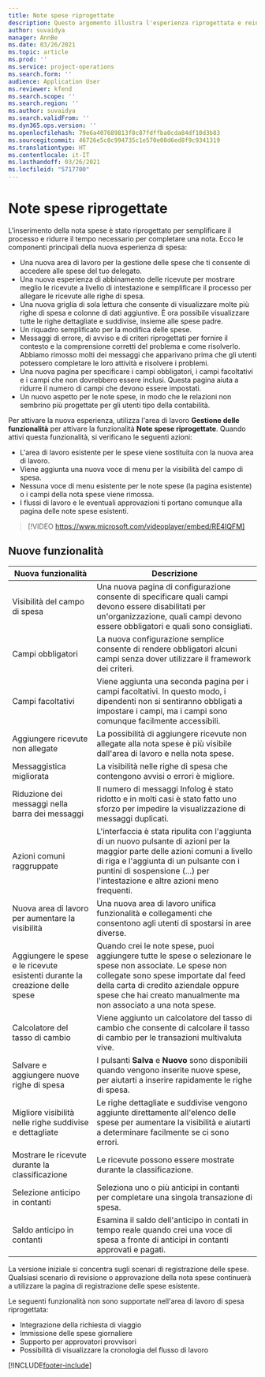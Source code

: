 ```yaml
---
title: Note spese riprogettate
description: Questo argomento illustra l'esperienza riprogettata e reinventata per l'inserimento della nota spese.
author: suvaidya
manager: AnnBe
ms.date: 03/26/2021
ms.topic: article
ms.prod: ''
ms.service: project-operations
ms.search.form: ''
audience: Application User
ms.reviewer: kfend
ms.search.scope: ''
ms.search.region: ''
ms.author: suvaidya
ms.search.validFrom: ''
ms.dyn365.ops.version: ''
ms.openlocfilehash: 79e6a407689813f8c87fdffba0cda84df10d3b83
ms.sourcegitcommit: 46726e5c8c994735c1e570e08d6ed8f9c9341319
ms.translationtype: HT
ms.contentlocale: it-IT
ms.lasthandoff: 03/26/2021
ms.locfileid: "5717700"
---
```

# <a name="expense-reports-reimagined"></a>Note spese riprogettate

L'inserimento della nota spese è stato riprogettato per semplificare il processo e ridurre il tempo necessario per completare una nota. Ecco le componenti principali della nuova esperienza di spesa:

- Una nuova area di lavoro per la gestione delle spese che ti consente di accedere alle spese del tuo delegato.
- Una nuova esperienza di abbinamento delle ricevute per mostrare meglio le ricevute a livello di intestazione e semplificare il processo per allegare le ricevute alle righe di spesa.
- Una nuova griglia di sola lettura che consente di visualizzare molte più righe di spesa e colonne di dati aggiuntive. È ora possibile visualizzare tutte le righe dettagliate e suddivise, insieme alle spese padre.
- Un riquadro semplificato per la modifica delle spese.
- Messaggi di errore, di avviso e di criteri riprogettati per fornire il contesto e la comprensione corretti del problema e come risolverlo. Abbiamo rimosso molti dei messaggi che apparivano prima che gli utenti potessero completare le loro attività e risolvere i problemi.
- Una nuova pagina per specificare i campi obbligatori, i campi facoltativi e i campi che non dovrebbero essere inclusi. Questa pagina aiuta a ridurre il numero di campi che devono essere impostati.
- Un nuovo aspetto per le note spese, in modo che le relazioni non sembrino più progettate per gli utenti tipo della contabilità.

Per attivare la nuova esperienza, utilizza l'area di lavoro **Gestione delle funzionalità** per attivare la funzionalità **Note spese riprogettate**. Quando attivi questa funzionalità, si verificano le seguenti azioni:

- L'area di lavoro esistente per le spese viene sostituita con la nuova area di lavoro.
- Viene aggiunta una nuova voce di menu per la visibilità del campo di spesa.
- Nessuna voce di menu esistente per le note spese (la pagina esistente) o i campi della nota spese viene rimossa.
- I flussi di lavoro e le eventuali approvazioni ti portano comunque alla pagina delle note spese esistenti.

> [!VIDEO https://www.microsoft.com/videoplayer/embed/RE4IQFM]

## <a name="new-features"></a>Nuove funzionalità

| Nuova funzionalità | Descrizione |
|---|----|
| Visibilità del campo di spesa | Una nuova pagina di configurazione consente di specificare quali campi devono essere disabilitati per un'organizzazione, quali campi devono essere obbligatori e quali sono consigliati. |
| Campi obbligatori | La nuova configurazione semplice consente di rendere obbligatori alcuni campi senza dover utilizzare il framework dei criteri. |
| Campi facoltativi | Viene aggiunta una seconda pagina per i campi facoltativi. In questo modo, i dipendenti non si sentiranno obbligati a impostare i campi, ma i campi sono comunque facilmente accessibili. |
| Aggiungere ricevute non allegate | La possibilità di aggiungere ricevute non allegate alla nota spese è più visibile dall'area di lavoro e nella nota spese. |
| Messaggistica migliorata | La visibilità nelle righe di spesa che contengono avvisi o errori è migliore. |
| Riduzione dei messaggi nella barra dei messaggi| Il numero di messaggi Infolog è stato ridotto e in molti casi è stato fatto uno sforzo per impedire la visualizzazione di messaggi duplicati. |
| Azioni comuni raggruppate | L'interfaccia è stata ripulita con l'aggiunta di un nuovo pulsante di azioni per la maggior parte delle azioni comuni a livello di riga e l'aggiunta di un pulsante con i puntini di sospensione (...) per l'intestazione e altre azioni meno frequenti. |
| Nuova area di lavoro per aumentare la visibilità | Una nuova area di lavoro unifica funzionalità e collegamenti che consentono agli utenti di spostarsi in aree diverse. |
| Aggiungere le spese e le ricevute esistenti durante la creazione delle spese | Quando crei le note spese, puoi aggiungere tutte le spese o selezionare le spese non associate. Le spese non collegate sono spese importate dal feed della carta di credito aziendale oppure spese che hai creato manualmente ma non associato a una nota spese.|
| Calcolatore del tasso di cambio | Viene aggiunto un calcolatore del tasso di cambio che consente di calcolare il tasso di cambio per le transazioni multivaluta vive. |
| Salvare e aggiungere nuove righe di spesa | I pulsanti **Salva** e **Nuovo** sono disponibili quando vengono inserite nuove spese, per aiutarti a inserire rapidamente le righe di spesa. |
| Migliore visibilità nelle righe suddivise e dettagliate | Le righe dettagliate e suddivise vengono aggiunte direttamente all'elenco delle spese per aumentare la visibilità e aiutarti a determinare facilmente se ci sono errori. |
| Mostrare le ricevute durante la classificazione | Le ricevute possono essere mostrate durante la classificazione. |
| Selezione anticipo in contanti | Seleziona uno o più anticipi in contanti per completare una singola transazione di spesa. |
| Saldo anticipo in contanti | Esamina il saldo dell'anticipo in contati in tempo reale quando crei una voce di spesa a fronte di anticipi in contanti approvati e pagati. |

La versione iniziale si concentra sugli scenari di registrazione delle spese. Qualsiasi scenario di revisione o approvazione della nota spese continuerà a utilizzare la pagina di registrazione delle spese esistente.

Le seguenti funzionalità non sono supportate nell'area di lavoro di spesa riprogettata:

- Integrazione della richiesta di viaggio
- Immissione delle spese giornaliere
- Supporto per approvatori provvisori
- Possibilità di visualizzare la cronologia del flusso di lavoro


[!INCLUDE[footer-include](../includes/footer-banner.md)]
